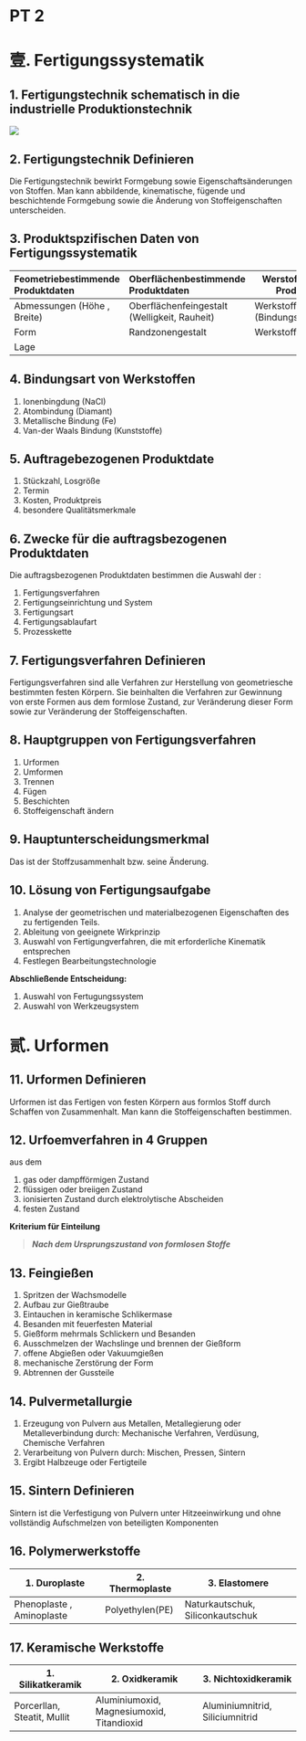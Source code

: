 # PT 2

# 壹. Fertigungssystematik



## 1. Fertigungstechnik schematisch in die industrielle Produktionstechnik 

![](D:%5C4.%E7%BD%91%E8%AF%BE%5CPT-II%5C%E5%A4%8D%E4%B9%A0%5C2020-09-14%2019%2008%2018.png)

## 2.  Fertigungstechnik Definieren

Die Fertigungstechnik bewirkt Formgebung sowie Eigenschaftsänderungen von Stoffen. Man kann abbildende, kinematische, fügende und beschichtende Formgebung sowie die Änderung von Stoffeigenschaften unterscheiden. 

## 3. Produktspzifischen Daten von Fertigungssystematik

| Feometriebestimmende Produktdaten | Oberflächenbestimmende Produktdaten          | Werstofftechnische Produktdaten |
| :-------------------------------- | :------------------------------------------- | ------------------------------- |
| Abmessungen (Höhe , Breite)       | Oberflächenfeingestalt (Welligkeit, Rauheit) | Werkstoffspektrum (Bindungsart) |
| Form                              | Randzonengestalt                             | Werkstoffeigenschaften          |
| Lage                              |                                              |                                 |

## 4. Bindungsart von Werkstoffen

1. Ionenbingdung (NaCl)
2. Atombindung (Diamant)
3. Metallische Bindung (Fe)
4. Van-der Waals Bindung (Kunststoffe)

## 5. Auftragebezogenen Produktdate

1. Stückzahl, Losgröße
2. Termin
3. Kosten, Produktpreis
4. besondere Qualitätsmerkmale

## 6. Zwecke für die auftragsbezogenen Produktdaten

Die auftragsbezogenen Produktdaten bestimmen die Auswahl der :   

1. Fertigungsverfahren
2. Fertigungseinrichtung und System
3. Fertigungsart
4. Fertigungsablaufart
5. Prozesskette

## 7. Fertigungsverfahren Definieren

Fertigungsverfahren sind alle Verfahren zur Herstellung von geometriesche bestimmten festen Körpern. Sie beinhalten die Verfahren zur Gewinnung von erste Formen aus dem formlose Zustand, zur Veränderung dieser Form sowie zur Veränderung der Stoffeigenschaften.

## 8. Hauptgruppen von Fertigungsverfahren

1. Urformen
2. Umformen
3. Trennen
4. Fügen
5. Beschichten
6. Stoffeigenschaft ändern

## 9. Hauptunterscheidungsmerkmal

Das ist der Stoffzusammenhalt bzw. seine Änderung.

## 10. Lösung von Fertigungsaufgabe

1. Analyse der geometrischen und materialbezogenen Eigenschaften des zu fertigenden Teils.
2. Ableitung von geeignete Wirkprinzip
3. Auswahl von Fertigungverfahren, die mit erforderliche Kinematik entsprechen
4. Festlegen Bearbeitungstechnologie

**Abschließende Entscheidung:** 

1. Auswahl von Fertugungssystem
2. Auswahl von Werkzeugsystem

# 贰. Urformen

## 11. Urformen Definieren

Urformen ist das Fertigen von festen Körpern aus formlos Stoff durch Schaffen von Zusammenhalt. Man kann die Stoffeigenschaften bestimmen.

## 12. Urfoemverfahren in 4 Gruppen

aus dem 

1. gas oder dampfförmigen Zustand
2. flüssigen oder breiigen Zustand
3. ionisierten Zustand durch elektrolytische Abscheiden
4. festen Zustand

__Kriterium für Einteilung__

> ___Nach dem Ursprungszustand von formlosen Stoffe___

## 13. Feingießen

1. Spritzen der Wachsmodelle
2. Aufbau zur Gießtraube
3. Eintauchen in keramische Schlikermase
4. Besanden mit feuerfesten Material
5. Gießform mehrmals Schlickern und Besanden
6. Ausschmelzen der Wachslinge und brennen der Gießform
7. offene Abgießen oder Vakuumgießen
8. mechanische Zerstörung der Form
9. Abtrennen der Gussteile

## 14. Pulvermetallurgie

1. Erzeugung von Pulvern aus Metallen, Metallegierung oder Metalleverbindung durch: Mechanische Verfahren, Verdüsung, Chemische Verfahren
2. Verarbeitung von Pulvern durch: Mischen, Pressen, Sintern
3. Ergibt Halbzeuge oder Fertigteile

## 15. Sintern Definieren

Sintern ist die Verfestigung von Pulvern unter Hitzeeinwirkung und ohne vollständig Aufschmelzen von beteiligten Komponenten

## 16. Polymerwerkstoffe

|   1. Duroplaste   |2. Thermoplaste      |  3. Elastomere  |
| ---- | ---- | ---- |
| Phenoplaste , Aminoplaste    | Polyethylen(PE)     | Naturkautschuk, Siliconkautschuk     |



## 17. Keramische Werkstoffe

| 1. Silikatkeramik           | 2. Oxidkeramik                            | 3. Nichtoxidkeramik             |
| --------------------------- | ----------------------------------------- | ------------------------------- |
| Porcerllan, Steatit, Mullit | Aluminiumoxid, Magnesiumoxid, Titandioxid | Aluminiumnitrid, Siliciumnitrid |

